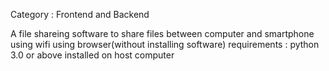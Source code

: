 Category : Frontend and Backend

A file shareing software to share files between computer and
smartphone using wifi using browser(without installing
software) requirements : python 3.0 or above installed on
host computer
